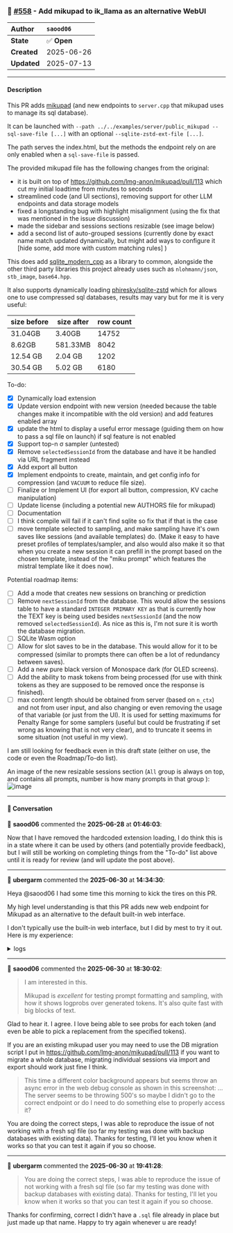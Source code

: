 ### 🔀 [#558](https://github.com/ikawrakow/ik_llama.cpp/pull/558) - Add mikupad to ik_llama as an alternative WebUI

| **Author** | `saood06` |
| :--- | :--- |
| **State** | ✅ **Open** |
| **Created** | 2025-06-26 |
| **Updated** | 2025-07-13 |

---

#### Description

This PR adds [mikupad](https://github.com/lmg-anon/mikupad) (and new endpoints to `server.cpp` that mikupad uses to manage its sql database).

It can be launched with `--path ../../examples/server/public_mikupad --sql-save-file [...]` with an optional `--sqlite-zstd-ext-file [...]`. 

The path serves the index.html, but the methods the endpoint rely on are only enabled when a `sql-save-file` is passed.

The provided mikupad file has the following changes from the original:
- it is built on top of https://github.com/lmg-anon/mikupad/pull/113 which cut my initial loadtime from minutes to seconds
- streamlined code (and UI sections), removing support for other LLM endpoints and data storage models
- fixed a longstanding bug with highlight misalignment (using the fix that was mentioned in the issue discussion)
- made the sidebar and sessions sections resizable (see image below)
- add a second list of auto-grouped sessions (currently done by exact name match updated dynamically, but might add ways to configure it [hide some, add more with custom matching rules] )

This does add [sqlite_modern_cpp](https://github.com/SqliteModernCpp/sqlite_modern_cpp) as a library to common, alongside the other third party libraries this project already uses such as `nlohmann/json`, `stb_image`, `base64.hpp`.

It also supports dynamically loading [phiresky/sqlite-zstd](https://github.com/phiresky/sqlite-zstd) which for allows one to use compressed sql databases, results may vary but for me it is very useful:

size before | size after | row count
--|--|--
31.04GB | 3.40GB | 14752
8.62GB | 581.33MB | 8042
12.54 GB | 2.04 GB | 1202
30.54 GB | 5.02 GB | 6180

To-do:
- [x] Dynamically load extension
- [x] Update version endpoint with new version (needed because the table changes make it incompatible with the old version) and add features enabled array
- [x] update the html to display a useful error message (guiding them on how to pass a sql file on launch) if sql feature is not enabled
- [x] Support top-n σ sampler (untested)
- [x] Remove `selectedSessionId` from the database and have it be handled via URL fragment instead
- [x] Add export all button
- [x] Implement endpoints to create, maintain, and get config info for compression (and `VACUUM` to reduce file size).
- [ ] Finalize or Implement UI (for export all button, compression, KV cache manipulation)
- [ ] Update license (including a potential new AUTHORS file for mikupad)
- [ ] Documentation
- [ ] I think compile will fail if it can't find sqlite so fix that if that is the case
- [ ] move template selected to sampling, and make sampling have it's own saves like sessions (and available templates) do. (Make it easy to have preset profiles of templates/sampler, and also would also make it so that when you create a new session it can prefill in the prompt based on the chosen template, instead of the "miku prompt" which features the mistral template like it does now).

Potential roadmap items:
- [ ] Add a mode that creates new sessions on branching or prediction
- [ ] Remove `nextSessionId` from the database. This would allow the sessions table to have a standard `INTEGER PRIMARY KEY` as that is currently how the TEXT key is being used besides `nextSessionId` (and the now removed `selectedSessionId`). As nice as this is, I'm not sure it is worth the database migration.
- [ ] SQLite Wasm option
- [ ] Allow for slot saves to be in the database. This would allow for it to be compressed (similar to prompts there can often be a lot of redundancy between saves).
- [ ] Add a new pure black version of Monospace dark (for OLED screens).
- [ ] Add the ability to mask tokens from being processed (for use with think tokens as they are supposed to be removed once the response is finished).
- [ ] max content length should be obtained from server (based on `n_ctx`) and not from user input, and also changing or even removing the usage of that variable (or just from the UI). It is used for setting maximums for Penalty Range for some samplers (useful but could be frustrating if set wrong as knowing that is not very clear), and to truncate it seems in some situation (not useful in my view).

I am still looking for feedback even in this draft state (either on use, the code or even the Roadmap/To-do list).

An image of the new resizable sessions section (`All` group is always on top, and contains all prompts, number is how many prompts in that group ):
![image](https://github.com/user-attachments/assets/c52040cc-b0d6-4759-9250-36d7ee24157a)

---

#### 💬 Conversation

👤 **saood06** commented the **2025-06-28** at **01:46:03**:<br>

Now that I have removed the hardcoded extension loading, I do think this is in a state where it can be used by others (and potentially provide feedback), but I will still be working on completing things from the "To-do" list above until it is ready for review (and will update the post above).

---

👤 **ubergarm** commented the **2025-06-30** at **14:34:30**:<br>

Heya @saood06 I had some time this morning to kick the tires on this PR.

My high level understanding is that this PR adds new web endpoint for Mikupad as an alternative to the default built-in web interface.

I don't typically use the built-in web interface, but I did by mest to try it out. Here is my experience:

<details>

<summary>logs</summary>

```bash
# get setup
$ cd ik_llama.cpp
$ git fetch upstream
$ git checkout s6/mikupad
$ git rev-parse --short HEAD
3a634c7a

# i already had the sqllite OS level lib installed apparently:
$ pacman -Ss libsql
core/sqlite 3.50.2-1 [installed]
    A C library that implements an SQL database engine

# compile
$ cmake -B build -DGGML_CUDA=ON -DGGML_VULKAN=OFF -DGGML_RPC=OFF -DGGML_BLAS=OFF -DGGML_CUDA_F16=ON -DGGML_SCHED_MAX_COPIES=1 -DGGML_CUDA_IQK_FORCE_BF16=1
$ cmake --build build --config Release -j $(nproc)
```

Then I tested my usual command like so:
```bash
# run llama-server
model=/mnt/astrodata/llm/models/ubergarm/Qwen3-14B-GGUF/Qwen3-14B-IQ4_KS.gguf
CUDA_VISIBLE_DEVICES="0" \
  ./build/bin/llama-server \
    --model "$model" \
    --alias ubergarm/Qwen3-14B-IQ4_KS \
    -fa \
    -ctk f16 -ctv f16 \
    -c 32768 \
    -ngl 99 \
    --threads 1 \
    --host 127.0.0.1 \
    --port 8080
```

When I open a browser to 127.0.0.1:8080 I get a nice looking Web UI that is simple and sleek with a just a few options for easy quick configuring:

![ik_llama-saood06-mikupad-pr558](https://github.com/user-attachments/assets/4c294d58-a60c-4eb5-ad80-d5b1dc12f6f5)


Then I added the extra arguments you mention above and run again:
```bash
# run llama-server
model=/mnt/astrodata/llm/models/ubergarm/Qwen3-14B-GGUF/Qwen3-14B-IQ4_KS.gguf
CUDA_VISIBLE_DEVICES="0" \
  ./build/bin/llama-server \
    --model "$model" \
    --alias ubergarm/Qwen3-14B-IQ4_KS \
    -fa \
    -ctk f16 -ctv f16 \
    -c 32768 \
    -ngl 99 \
    --threads 1 \
    --host 127.0.0.1 \
    --port 8080 \
    --path ./examples/server/public_mikupad \
    --sql-save-file sqlite-save.sql
```

This time a different color background appears but seems throw an async error in the web debug console as shown in this screenshot:

![ik_llama-saood06-mikupad-pr558-test-2](https://github.com/user-attachments/assets/19dc38f3-e36c-4479-b4fa-4166fe0574ef)

The server seems to be throwing 500's so maybe I didn't go to the correct endpoint or do I need to do something else to properly access it?

```bash
NFO [                    init] initializing slots | tid="140147414781952" timestamp=1751293931 n_slots=1
INFO [                    init] new slot | tid="140147414781952" timestamp=1751293931 id_slot=0 n_ctx_slot=32768
INFO [                    main] model loaded | tid="140147414781952" timestamp=1751293931
INFO [                    main] chat template | tid="140147414781952" timestamp=1751293931 chat_example="<|im_start|>system\nYou are a helpful assistant<|im_end|>\n<|im_start|>user\nHello<|im_end|>\n<|im_start|>assistant\nHi there<|im_end|>\n<|im_start|>user\nHow are you?<|im_end|>\n<|im_start|>assistant\n" built_in=true
INFO [                    main] HTTP server listening | tid="140147414781952" timestamp=1751293931 n_threads_http="31" port="8080" hostname="127.0.0.1"
INFO [            update_slots] all slots are idle | tid="140147414781952" timestamp=1751293931
INFO [      log_server_request] request | tid="140145881767936" timestamp=1751293939 remote_addr="127.0.0.1" remote_port=54320 status=200 method="GET" path="/" params={}
INFO [      log_server_request] request | tid="140145881767936" timestamp=1751293939 remote_addr="127.0.0.1" remote_port=54320 status=200 method="GET" path="/version" params={}
INFO [      log_server_request] request | tid="140145881767936" timestamp=1751293939 remote_addr="127.0.0.1" remote_port=54320 status=500 method="POST" path="/load" params={}
INFO [      log_server_request] request | tid="140145873375232" timestamp=1751293944 remote_addr="127.0.0.1" remote_port=54336 status=200 method="GET" path="/" params={}
INFO [      log_server_request] request | tid="140145873375232" timestamp=1751293944 remote_addr="127.0.0.1" remote_port=54336 status=200 method="GET" path="/version" params={}
INFO [      log_server_request] request | tid="140145873375232" timestamp=1751293944 remote_addr="127.0.0.1" remote_port=54336 status=500 method="POST" path="/load" params={}
INFO [      log_server_request] request | tid="140145873375232" timestamp=1751293944 remote_addr="127.0.0.1" remote_port=54336 status=404 method="GET" path="/favicon.ico" params={}
```
</details>

---

👤 **saood06** commented the **2025-06-30** at **18:30:02**:<br>

> I am interested in this.
> 
> Mikupad is _excellent_ for testing prompt formatting and sampling, with how it shows logprobs over generated tokens. It's also quite fast with big blocks of text.

Glad to hear it. I agree. I love being able to see probs for each token (and even be able to pick a replacement from the specified tokens).

If you are an existing mikupad user you may need to use the DB migration script I put in https://github.com/lmg-anon/mikupad/pull/113 if you want to migrate a whole database, migrating individual sessions via import and export should work just fine I think.

>This time a different color background appears but seems throw an async error in the web debug console as shown in this screenshot:
>...
>The server seems to be throwing 500's so maybe I didn't go to the correct endpoint or do I need to do something else to properly access it?

You are doing the correct steps, I was able to reproduce the issue of not working with a fresh sql file (so far my testing was done with backup databases with existing data). Thanks for testing, I'll let you know when it works so that you can test it again if you so choose.

---

👤 **ubergarm** commented the **2025-06-30** at **19:41:28**:<br>

> You are doing the correct steps, I was able to reproduce the issue of not working with a fresh sql file (so far my testing was done with backup databases with existing data). Thanks for testing, I'll let you know when it works so that you can test it again if you so choose.

Thanks for confirming, correct I didn't have a `.sql` file already in place but just made up that name. Happy to try again whenever u are ready!